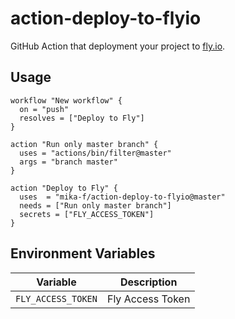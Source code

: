 # action-deploy-to-flyio

GitHub Action that deployment your project to [fly.io](https://fly.io).

## Usage

```
workflow "New workflow" {
  on = "push"
  resolves = ["Deploy to Fly"]
}

action "Run only master branch" {
  uses = "actions/bin/filter@master"
  args = "branch master"
}

action "Deploy to Fly" {
  uses  = "mika-f/action-deploy-to-flyio@master"
  needs = ["Run only master branch"]
  secrets = ["FLY_ACCESS_TOKEN"]
}
```


## Environment Variables

| Variable           | Description      |
| ------------------ | ---------------- |
| `FLY_ACCESS_TOKEN` | Fly Access Token |
